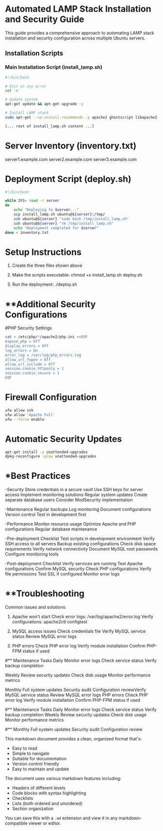 # Automated LAMP Stack Installation and Security Guide

This guide provides a comprehensive approach to automating LAMP stack installation and security configuration across multiple Ubuntu servers.

## Installation Scripts

### Main Installation Script (install_lamp.sh)

```bash
#!/bin/bash

# Exit on any error
set -e

# Update system
apt-get update && apt-get upgrade -y

# Install LAMP stack
sudo apt-get --no-install-recommends -y apache2 ghostscript libapache2-mod-php mysql-server php php-bcmath php-curl php-imagick php-intl php-json php-mbstring php-mysql php-xml php-zip

[... rest of install_lamp.sh content ...]
```

# Server Inventory (inventory.txt)
server1.example.com
server2.example.com
server3.example.com


# Deployment Script (deploy.sh)
```bash
#!/bin/bash

while IFS= read -r server
do
    echo "Deploying to $server..."
    scp install_lamp.sh ubuntu@${server}:/tmp/
    ssh ubuntu@${server} "sudo bash /tmp/install_lamp.sh"
    ssh ubuntu@${server} "rm /tmp/install_lamp.sh"
    echo "Deployment completed for $server"
done < inventory.txt
```

# Setup Instructions
1. Create the three files shown above

2. Make the scripts executable:
  chmod +x install_lamp.sh deploy.sh


3. Run the deployment:
./deploy.sh


# **Additional Security Configurations
#PHP Security Settings
```bash
cat > /etc/php/*/apache2/php.ini <<EOF
expose_php = Off
display_errors = Off
log_errors = On
error_log = /var/log/php_errors.log
allow_url_fopen = Off
allow_url_include = Off
session.cookie_httponly = 1
session.cookie_secure = 1
EOF
```

# Firewall Configuration
```bash
ufw allow ssh
ufw allow 'Apache Full'
ufw --force enable
```
# Automatic Security Updates
```bash
apt-get install -y unattended-upgrades
dpkg-reconfigure -plow unattended-upgrades
```

# *Best Practices
-Security
Store credentials in a secure vault
Use SSH keys for server access
Implement monitoring solutions
Regular system updates
Create separate database users
Consider ModSecurity implementation

-Maintenance
Regular backups
Log monitoring
Document configurations
Version control
Test in development first

-Performance
Monitor resource usage
Optimize Apache and PHP configurations
Regular database maintenance

-Pre-deployment Checklist
Test scripts in development environment
Verify SSH access to all servers
Backup existing configurations
Check disk space requirements
Verify network connectivity
Document MySQL root passwords
Configure monitoring tools

-Post-deployment Checklist
Verify services are running
Test Apache configurations
Confirm MySQL security
Check PHP configurations
Verify file permissions
Test SSL if configured
Monitor error logs

# **Troubleshooting

Common issues and solutions:

1. Apache won't start
    Check error logs: /var/log/apache2/error.log
    Verify configurations: apache2ctl configtest

2. MySQL access issues
    Check credentials file
    Verify MySQL service status
    Review MySQL error logs

3. PHP errors
    Check PHP error log
    Verify module installation
    Confirm PHP-FPM status if used

#** Maintenance Tasks
Daily
Monitor error logs
Check service status
Verify backup completion

Weekly
Review security updates
Check disk usage
Monitor performance metrics

Monthly
Full system updates
Security audit
Configuration reviewVerify MySQL service status
Review MySQL error logs
PHP errors
Check PHP error log
Verify module installation
Confirm PHP-FPM status if used

#** Maintenance Tasks
Daily
Monitor error logs
Check service status
Verify backup completion
Weekly
Review security updates
Check disk usage
Monitor performance metrics

#** Monthly
Full system updates
Security audit
Configuration review


This markdown document provides a clean, organized format that's:
- Easy to read
- Simple to navigate
- Suitable for documentation
- Version control friendly
- Easy to maintain and update

The document uses various markdown features including:
- Headers of different levels
- Code blocks with syntax highlighting
- Checklists
- Lists (both ordered and unordered)
- Section organization

You can save this with a `.md` extension and view it in any markdown-compatible viewer or editor.
